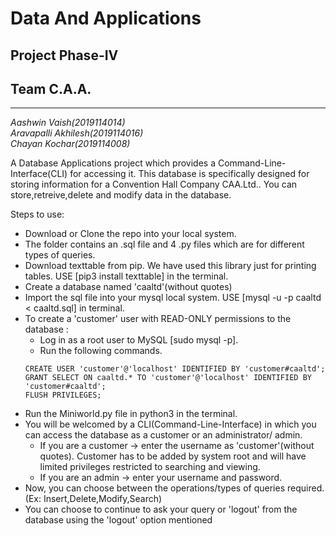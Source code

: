 # **Data And Applications**
##    Project Phase-IV 
##      Team C.A.A.
---
*Aashwin Vaish(2019114014)*\
*Aravapalli Akhilesh(2019114016)*\
*Chayan Kochar(2019114008)*
 
 
 A Database Applications project which provides a Command-Line-Interface(CLI) for accessing it. This database is specifically designed for storing information for a Convention Hall Company CAA.Ltd.. You can store,retreive,delete and modify data in the database.

 
 Steps to use: 
* Download or Clone the repo into your local system.
* The folder contains an .sql file and 4 .py files which are for different types of queries.
* Download texttable from pip. We have used this library just for printing tables. USE [pip3 install texttable] in the terminal.
* Create a database named 'caaltd'(without quotes)
* Import the sql file into your mysql local system. USE [mysql -u <username> -p caaltd < caaltd.sql] in terminal.
* To create a 'customer' user with READ-ONLY permissions to the database :
  * Log in as a root user to MySQL [sudo mysql -p].
  * Run the following commands.
  ```
  CREATE USER 'customer'@'localhost' IDENTIFIED BY 'customer#caaltd';
  GRANT SELECT ON caaltd.* TO 'customer'@'localhost' IDENTIFIED BY 'customer#caaltd';
  FLUSH PRIVILEGES;
  ```
* Run the Miniworld.py file in python3 in the terminal.
* You will be welcomed by a CLI(Command-Line-Interface) in which you can access the database as a customer or an administrator/    admin.
  * If you are a customer -> enter the username as 'customer'(without quotes). Customer has to be added by system root and will have limited privileges restricted to searching and viewing.
  * If you are an admin -> enter your username and password.
* Now, you can choose between the operations/types of queries required.(Ex: Insert,Delete,Modify,Search)
* You can choose to continue to ask your query or 'logout' from the database using the 'logout' option mentioned
